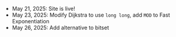 - May 21, 2025: Site is live!
- May 23, 2025: Modify Dijkstra to use `long long`, add `MOD` to Fast Exponentiation
- May 26, 2025: Add alternative to bitset
